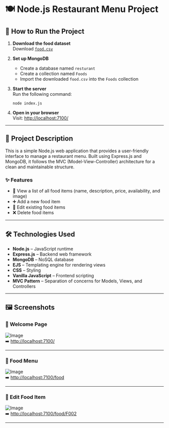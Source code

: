 # 🍽️ Node.js Restaurant Menu Project

## 🚀 How to Run the Project
1. **Download the food dataset**  
   Download [`food.csv`](https://github.com/user-attachments/files/19673557/food.csv)
2. **Set up MongoDB**  
   - Create a database named `resturant`
   - Create a collection named `Foods`
   - Import the downloaded `food.csv` into the `Foods` collection
3. **Start the server**  
   Run the following command:
   ```terminal
   node index.js
   ```

4. **Open in your browser**  
   Visit: [http://localhost:7100/](http://localhost:7100/)

---

## 📖 Project Description

This is a simple Node.js web application that provides a user-friendly interface to manage a restaurant menu. Built using Express.js and MongoDB, it follows the MVC (Model-View-Controller) architecture for a clean and maintainable structure.

### ✨ Features

- 📃 View a list of all food items (name, description, price, availability, and image)
- ➕ Add a new food item
- 📝 Edit existing food items
- ❌ Delete food items

---

## 🛠️ Technologies Used

- **Node.js** – JavaScript runtime
- **Express.js** – Backend web framework
- **MongoDB** – NoSQL database
- **EJS** – Templating engine for rendering views
- **CSS** – Styling
- **Vanilla JavaScript** – Frontend scripting
- **MVC Pattern** – Separation of concerns for Models, Views, and Controllers

---

## 🖼️ Screenshots

### 🔹 Welcome Page
![Image](https://github.com/user-attachments/assets/d60cc22a-f57d-43fc-bbb4-f0b02f86d7ba)  
➡️ [http://localhost:7100/](http://localhost:7100/)

---

### 🔹 Food Menu
![Image](https://github.com/user-attachments/assets/ebcef6fd-91f9-4c48-b3c4-f74ac07fe29a)  
➡️ [http://localhost:7100/food](http://localhost:7100/food)

---

### 🔹 Edit Food Item
![Image](https://github.com/user-attachments/assets/8886bf7a-27b7-4bbe-b3d4-634098ea6ffa)  
➡️ [http://localhost:7100/food/F002](http://localhost:7100/food/F002)

---
